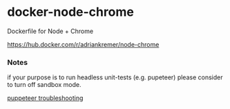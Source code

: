 # docker-node-chrome

Dockerfile for Node + Chrome

https://hub.docker.com/r/adriankremer/node-chrome

### Notes

if your purpose is to run headless unit-tests (e.g. pupeteer) please consider to turn off sandbox mode.

[puppeteer troubleshooting](
https://github.com/GoogleChrome/puppeteer/blob/master/docs/troubleshooting.md#setting-up-chrome-linux-sandbox)


